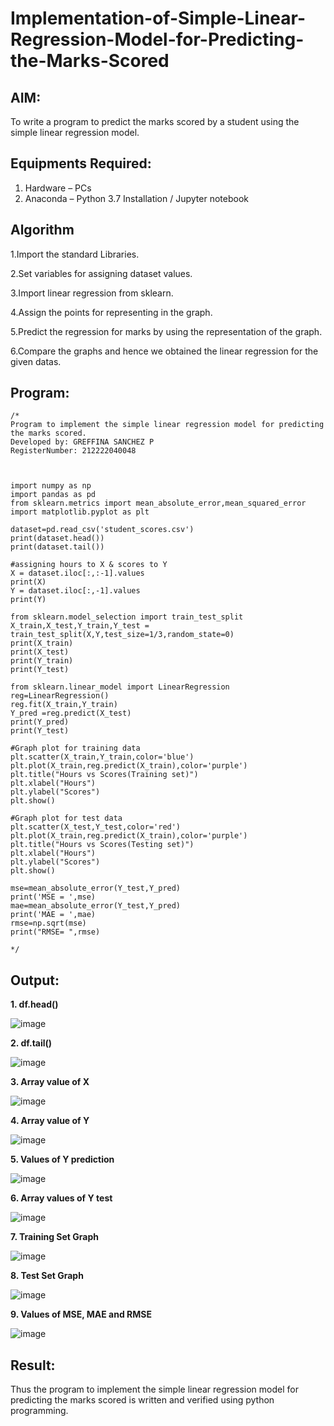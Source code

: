# Implementation-of-Simple-Linear-Regression-Model-for-Predicting-the-Marks-Scored

## AIM:
To write a program to predict the marks scored by a student using the simple linear regression model.

## Equipments Required:
1. Hardware – PCs
2. Anaconda – Python 3.7 Installation / Jupyter notebook

## Algorithm
1.Import the standard Libraries.

2.Set variables for assigning dataset values.

3.Import linear regression from sklearn.

4.Assign the points for representing in the graph.

5.Predict the regression for marks by using the representation of the graph.

6.Compare the graphs and hence we obtained the linear regression for the given datas. 

## Program:
```
/*
Program to implement the simple linear regression model for predicting the marks scored.
Developed by: GREFFINA SANCHEZ P
RegisterNumber: 212222040048



import numpy as np
import pandas as pd
from sklearn.metrics import mean_absolute_error,mean_squared_error
import matplotlib.pyplot as plt

dataset=pd.read_csv('student_scores.csv')
print(dataset.head())
print(dataset.tail())

#assigning hours to X & scores to Y
X = dataset.iloc[:,:-1].values
print(X)
Y = dataset.iloc[:,-1].values
print(Y)

from sklearn.model_selection import train_test_split
X_train,X_test,Y_train,Y_test = train_test_split(X,Y,test_size=1/3,random_state=0)
print(X_train)
print(X_test)
print(Y_train)
print(Y_test)

from sklearn.linear_model import LinearRegression
reg=LinearRegression()
reg.fit(X_train,Y_train)
Y_pred =reg.predict(X_test)
print(Y_pred)
print(Y_test)

#Graph plot for training data
plt.scatter(X_train,Y_train,color='blue')
plt.plot(X_train,reg.predict(X_train),color='purple')
plt.title("Hours vs Scores(Training set)")
plt.xlabel("Hours")
plt.ylabel("Scores")
plt.show()

#Graph plot for test data
plt.scatter(X_test,Y_test,color='red')
plt.plot(X_train,reg.predict(X_train),color='purple')
plt.title("Hours vs Scores(Testing set)")
plt.xlabel("Hours")
plt.ylabel("Scores")
plt.show()

mse=mean_absolute_error(Y_test,Y_pred)
print('MSE = ',mse)
mae=mean_absolute_error(Y_test,Y_pred)
print('MAE = ',mae)
rmse=np.sqrt(mse)
print("RMSE= ",rmse)
 
*/
```

## Output:

**1. df.head()**
 
![image](https://github.com/greffinaprem/Implementation-of-Simple-Linear-Regression-Model-for-Predicting-the-Marks-Scored/assets/119475603/ff61db94-e7dd-417e-9cbe-41451e349371)

**2. df.tail()**
 
![image](https://github.com/greffinaprem/Implementation-of-Simple-Linear-Regression-Model-for-Predicting-the-Marks-Scored/assets/119475603/25c96d3f-a82a-4aa0-b445-9da17ea603cb)

**3. Array value of X**
 
![image](https://github.com/greffinaprem/Implementation-of-Simple-Linear-Regression-Model-for-Predicting-the-Marks-Scored/assets/119475603/a19d5d36-26d7-4b96-94fa-f72f9d6286e8)

**4. Array value of Y**
 
![image](https://github.com/greffinaprem/Implementation-of-Simple-Linear-Regression-Model-for-Predicting-the-Marks-Scored/assets/119475603/c86fd129-74fc-463a-a72d-ec6d3ecdccfb)

**5. Values of Y prediction**

![image](https://github.com/greffinaprem/Implementation-of-Simple-Linear-Regression-Model-for-Predicting-the-Marks-Scored/assets/119475603/63ce9f37-0f52-495f-9f24-3788c7695e63)

**6. Array values of Y test**
 
![image](https://github.com/greffinaprem/Implementation-of-Simple-Linear-Regression-Model-for-Predicting-the-Marks-Scored/assets/119475603/8e3cd84a-e132-4599-9c8e-dc5c62d7ebb7)

**7. Training Set Graph**
 
![image](https://github.com/greffinaprem/Implementation-of-Simple-Linear-Regression-Model-for-Predicting-the-Marks-Scored/assets/119475603/3a40e720-b989-4fd1-9886-461fb042b086)

**8. Test Set Graph**
 
![image](https://github.com/greffinaprem/Implementation-of-Simple-Linear-Regression-Model-for-Predicting-the-Marks-Scored/assets/119475603/e4d91f64-bf05-478b-aa3b-6f54ef4d9b4d)


**9. Values of MSE, MAE and RMSE**
 
![image](https://github.com/greffinaprem/Implementation-of-Simple-Linear-Regression-Model-for-Predicting-the-Marks-Scored/assets/119475603/90bd3555-2069-4f86-b51e-7367d4587c26)


## Result:
Thus the program to implement the simple linear regression model for predicting the marks scored is written and verified using python programming.
